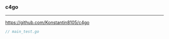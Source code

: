 ### c4go
---
https://github.com/Konstantin8105/c4go

```go
// main_test.go



```

```
```

```
```


